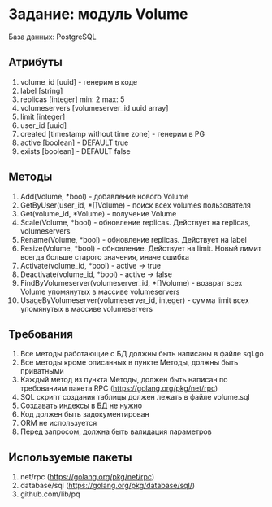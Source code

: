 Задание: модуль Volume
=============================
База данных: PostgreSQL

Атрибуты
--------

 1. volume_id [uuid] - генерим в коде
 2. label [string]
 3. replicas [integer]  min: 2 max: 5
 4. volumeservers [volumeserver_id uuid array]
 5. limit [integer]
 6. user_id [uuid]
 7. created [timestamp without time zone] - генерим в PG
 8. active [boolean] - DEFAULT true
 9. exists [boolean] - DEFAULT false


Методы
------

 1. Add(Volume, *bool) - добавление нового Volume
 2. GetByUser(user_id, *[]Volume) - поиск всех volumes пользователя
 3. Get(volume_id, *Volume) - получение Volume
 4. Scale(Volume, *bool) - обновление replicas. Действует на replicas, volumeservers
 5. Rename(Volume, *bool) - обновление replicas. Действует на label
 6. Resize(Volume, *bool) - обновление. Действует на limit. Новый лимит всегда больше старого значения, иначе ошибка
 7. Activate(volume_id, *bool) - active -> true
 8. Deactivate(volume_id, *bool) - active -> false
 9. FindByVolumeserver(volumeserver_id, *[]Volume) - возврат всех Volume упомянутых в массиве volumeservers
 10. UsageByVolumeserver(volumeserver_id, integer) - сумма limit всех упомянутых в массиве volumeservers

Требования
----------

 1. Все методы работающие с БД должны быть написаны в файле sql.go
 2. Все методы кроме описанных в пункте Методы, должны быть приватными
 3. Каждый метод из пункта Методы, должен быть написан по требованиям пакета RPC (https://golang.org/pkg/net/rpc)
 4. SQL скрипт создания таблицы должен лежать в файле volume.sql
 5. Создавать индексы в БД не нужно
 6. Код должен быть задокументирован
 7. ORM не используется
 8. Перед запросом, должна быть валидация параметров


Используемые пакеты
-------------------

 1. net/rpc (https://golang.org/pkg/net/rpc)
 2. database/sql (https://golang.org/pkg/database/sql/)
 3. github.com/lib/pq
